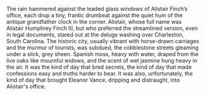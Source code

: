 The rain hammered against the leaded glass windows of Alistair Finch’s office, each drop a tiny, frantic drumbeat against the quiet hum of the antique grandfather clock in the corner.  Alistair, whose full name was Alistair Humphrey Finch III, but who preferred the streamlined version, even in legal documents, stared out at the deluge washing over Charleston, South Carolina. The historic city, usually vibrant with horse-drawn carriages and the murmur of tourists, was subdued, the cobblestone streets gleaming under a slick, grey sheen.  Spanish moss, heavy with water, draped from the live oaks like mournful widows, and the scent of wet jasmine hung heavy in the air.  It was the kind of day that bred secrets, the kind of day that made confessions easy and truths harder to bear. It was also, unfortunately, the kind of day that brought Eleanor Vance, dripping and distraught, into Alistair's office.

